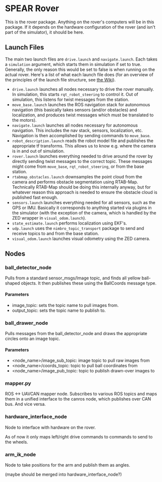 # SPEAR Rover #

This is the rover package. Anything on the rover's computers will be in this package.
If it depends on the hardware configuration of the rover (and isn't part of the simulator), it should be here.

## Launch Files

The main two launch files are `drive.launch` and `navigate.launch`.
Each takes a `simulation` argument, which starts them in simulation if set to true.
Generally, the only reason this would be set to false is when running on the actual rover.
Here's a list of what each launch file does (for an overview of the principles of the launch file structure, see [the Wiki](https://github.com/UofA-SPEAR/software/wiki/Launch-file-structure)).

- `drive.launch` launches all nodes necessary to drive the rover manually. In simulation, this starts `rqt_robot_steering` to control it. Out of simulation, this listens for twist messages from the station.
- `move_base.launch` launches the ROS navigation stack for autonomous navigation (this basically takes sensors (and/or obstacles) and localization, and produces twist messages which must be translated to the motors).
- `navigate.launch` launches all nodes necessary for autonomous navigation. This includes the nav stack, sensors, localization, etc. Navigation is then accomplished by sending commands to `move_base`.
- `robot_description.launch` reads the robot model file and publishes the appropriate tf transforms. This allows us to know e.g. where the camera is in and out of simulation.
- `rover.launch` launches everything needed to drive around the rover by directly sending twist messages to the correct topic. These messages might come from `move_base`, `rqt_robot_steering`, or from the base station.
- `rtabmap_obstacles.launch` downsamples the point cloud from the camera and performs obstacle segmentation using RTAB-Map. Technically RTAB-Map should be doing this internally anyway, but for whatever reason this approach is needed to ensure the obstacle cloud is published fast enough.
- `sensors.launch` launches everything needed for all sensors, such as the GPS or IMU. Basically it corresponds to anything started via plugins in the simulator (with the exception of the camera, which is handled by the ZED wrapper in `visual_odom.launch`).
- `state_estimate.launch` performs localization using EKF's.
- `udp.launch` uses the `nimbro_topic_transport` package to send and receive topics to and from the base station. 
- `visual_odom.launch` launches visual odometry using the ZED camera.

## Nodes

### ball_detector_node

Pulls from a standard sensor_msgs/Image topic, and finds all yellow ball-shaped objects.
It then publishes these using the BallCoords message type.

#### Parameters

- image_topic: sets the topic name to pull images from.
- output_topic: sets the topic name to publish to.

### ball_drawer_node

Pulls messages from the ball_detector_node and draws the appropriate circles onto an image topic.

#### Parameters

- <node_name>/image_sub_topic: image topic to pull raw images from
- <node_name>/coords_topic: topic to pull ball coordinates from
- <node_name>/image_pub_topic: topic to publish drawn-over images to

### mapper.py

ROS <-> UAVCAN mapper node.
Subscribes to various ROS topics and maps them in a unified interface to the canros node,
which publishes over CAN bus. And vice versa.

### hardware_interface_node

Node to interface with hardware on the rover.

As of now it only maps left/right drive commands to commands to send to the wheels.

### arm_ik_node

Node to take positions for the arm and publish them as angles.

(maybe should be merged into hardware_interface_node?)
